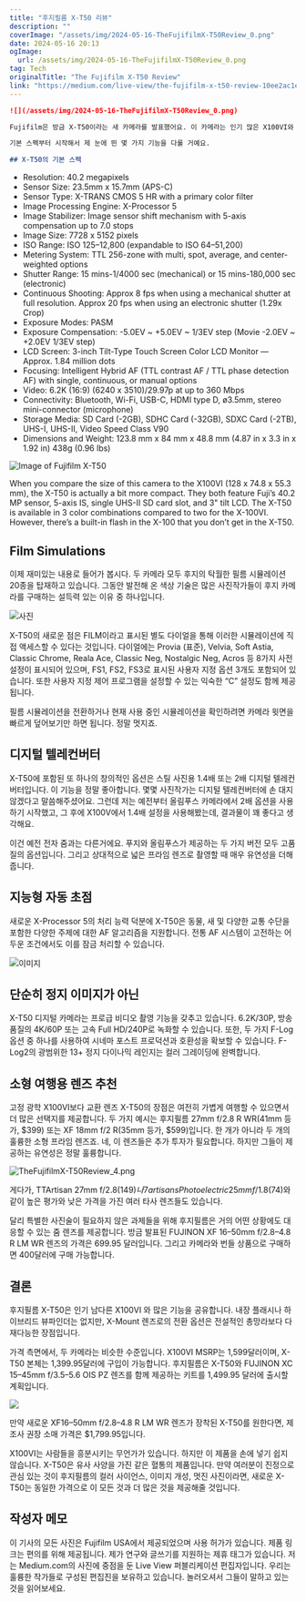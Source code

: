 ```yaml
---
title: "후지필름 X-T50 리뷰"
description: ""
coverImage: "/assets/img/2024-05-16-TheFujifilmX-T50Review_0.png"
date: 2024-05-16 20:13
ogImage: 
  url: /assets/img/2024-05-16-TheFujifilmX-T50Review_0.png
tag: Tech
originalTitle: "The Fujifilm X-T50 Review"
link: "https://medium.com/live-view/the-fujifilm-x-t50-review-10ee2ac1e792"
---
```



```markdown
![](/assets/img/2024-05-16-TheFujifilmX-T50Review_0.png)

Fujifilm은 방금 X-T50이라는 새 카메라를 발표했어요. 이 카메라는 인기 많은 X100VI와 비슷한 사양을 가지고 있는데, 크게 두 가지 차이가 있어요. 첫째, 당신은 하나의 렌즈에 얽매이지 않아도 돼요. X-T50에는 X100과 거의 같은 크기의 콤팩트 광학 렌즈를 달 수 있거나 X 마운트 카탈로그의 다른 어떤 렌즈를 사용할 수도 있어요. 그리고 둘째, 몇 달을 기다리지 않아도 X-T50을 구할 수 있을 거예요. 6월에 출시될 예정이에요.

기본 스펙부터 시작해서 제 눈에 띈 몇 가지 기능을 다룰 거예요.

## X-T50의 기본 스펙
```

<div class="content-ad"></div>

- Resolution: 40.2 megapixels
- Sensor Size: 23.5mm x 15.7mm (APS-C)
- Sensor Type: X-TRANS CMOS 5 HR with a primary color filter
- Image Processing Engine: X-Processor 5
- Image Stabilizer: Image sensor shift mechanism with 5-axis compensation up to 7.0 stops
- Image Size: 7728 x 5152 pixels
- ISO Range: ISO 125–12,800 (expandable to ISO 64–51,200)
- Metering System: TTL 256-zone with multi, spot, average, and center-weighted options
- Shutter Range: 15 mins-1/4000 sec (mechanical) or 15 mins-180,000 sec (electronic)
- Continuous Shooting: Approx 8 fps when using a mechanical shutter at full resolution. Approx 20 fps when using an electronic shutter (1.29x Crop)
- Exposure Modes: PASM
- Exposure Compensation: -5.0EV ~ +5.0EV ~ 1/3EV step (Movie -2.0EV ~ +2.0EV 1/3EV step)
- LCD Screen: 3-inch Tilt-Type Touch Screen Color LCD Monitor — Approx. 1.84 million dots
- Focusing: Intelligent Hybrid AF (TTL contrast AF / TTL phase detection AF) with single, continuous, or manual options
- Video: 6.2K (16:9) (6240 x 3510)/29.97p at up to 360 Mbps
- Connectivity: Bluetooth, Wi-Fi, USB-C, HDMI type D, ø3.5mm, stereo mini-connector (microphone)
- Storage Media: SD Card (-2GB), SDHC Card (-32GB), SDXC Card (-2TB), UHS-I, UHS-II, Video Speed Class V90
- Dimensions and Weight: 123.8 mm x 84 mm x 48.8 mm (4.87 in x 3.3 in x 1.92 in) 438g (0.96 lbs)

![Image of Fujifilm X-T50](/assets/img/2024-05-16-TheFujifilmX-T50Review_1.png)

When you compare the size of this camera to the X100VI (128 x 74.8 x 55.3 mm), the X-T50 is actually a bit more compact. They both feature Fuji’s 40.2 MP sensor, 5-axis IS, single UHS-II SD card slot, and 3" tilt LCD. The X-T50 is available in 3 color combinations compared to two for the X-100VI. However, there’s a built-in flash in the X-100 that you don’t get in the X-T50.

## Film Simulations

<div class="content-ad"></div>

이제 재미있는 내용로 들어가 봅시다. 두 카메라 모두 후지의 탁월한 필름 시뮬레이션 20종을 탑재하고 있습니다. 그동안 발전해 온 색상 기술은 많은 사진작가들이 후지 카메라를 구매하는 설득력 있는 이유 중 하나입니다. 

![사진](/assets/img/2024-05-16-TheFujifilmX-T50Review_2.png)

X-T50의 새로운 점은 FILM이라고 표시된 별도 다이얼을 통해 이러한 시뮬레이션에 직접 액세스할 수 있다는 것입니다. 다이얼에는 Provia (표준), Velvia, Soft Astia, Classic Chrome, Reala Ace, Classic Neg, Nostalgic Neg, Acros 등 8가지 사전 설정이 표시되어 있으며, FS1, FS2, FS3로 표시된 사용자 지정 옵션 3개도 포함되어 있습니다. 또한 사용자 지정 제어 프로그램을 설정할 수 있는 익숙한 “C” 설정도 함께 제공됩니다.

필름 시뮬레이션을 전환하거나 현재 사용 중인 시뮬레이션을 확인하려면 카메라 윗면을 빠르게 덮어보기만 하면 됩니다. 정말 멋지죠.

<div class="content-ad"></div>

## 디지털 텔레컨버터

X-T50에 포함된 또 하나의 창의적인 옵션은 스틸 사진용 1.4배 또는 2배 디지털 텔레컨버터입니다. 이 기능을 정말 좋아합니다. 몇몇 사진작가는 디지털 텔레컨버터에 손 대지 않겠다고 말씀해주셨어요. 그런데 저는 예전부터 올림푸스 카메라에서 2배 옵션을 사용하기 시작했고, 그 후에 X100V에서 1.4배 설정을 사용해봤는데, 결과물이 꽤 좋다고 생각해요.

이건 예전 전자 줌과는 다른거에요. 푸지와 올림푸스가 제공하는 두 가지 버전 모두 고품질의 옵션입니다. 그리고 상대적으로 넓은 프라임 렌즈로 촬영할 때 매우 유연성을 더해줍니다.

## 지능형 자동 초점

<div class="content-ad"></div>

새로운 X-Processor 5의 처리 능력 덕분에 X-T50은 동물, 새 및 다양한 교통 수단을 포함한 다양한 주제에 대한 AF 알고리즘을 지원합니다. 전통 AF 시스템이 고전하는 어두운 조건에서도 이를 잠금 처리할 수 있습니다.

![이미지](/assets/img/2024-05-16-TheFujifilmX-T50Review_3.png)

## 단순히 정지 이미지가 아닌

X-T50 디지털 카메라는 프로급 비디오 촬영 기능을 갖추고 있습니다. 6.2K/30P, 방송 품질의 4K/60P 또는 고속 Full HD/240P로 녹화할 수 있습니다. 또한, 두 가지 F-Log 옵션 중 하나를 사용하여 시네마 포스트 프로덕션과 호환성을 확보할 수 있습니다. F-Log2의 광범위한 13+ 정지 다이나믹 레인지는 컬러 그레이딩에 완벽합니다.

<div class="content-ad"></div>

## 소형 여행용 렌즈 추천

고정 광학 X100VI보다 교환 렌즈 X-T50의 장점은 여전히 가볍게 여행할 수 있으면서 더 많은 선택지를 제공합니다. 두 가지 예시는 후지필름 27mm f/2.8 R WR(41mm 등가, $399) 또는 XF 18mm f/2 R(35mm 등가, $599)입니다. 한 개가 아니라 두 개의 훌륭한 소형 프라임 렌즈죠. 네, 이 렌즈들은 추가 투자가 필요합니다. 하지만 그들이 제공하는 유연성은 정말 훌륭합니다.

![TheFujifilmX-T50Review_4.png](/assets/img/2024-05-16-TheFujifilmX-T50Review_4.png)

게다가, TTArtisan 27mm f/2.8($149)나 7artisans Photoelectric 25mm f/1.8($74)와 같이 높은 평가와 낮은 가격을 가진 여러 타사 렌즈들도 있습니다.

<div class="content-ad"></div>

달리 특별한 사진술이 필요하지 않은 과제들을 위해 후지필름은 거의 어떤 상황에도 대응할 수 있는 줌 렌즈를 제공합니다. 방금 발표된 FUJINON XF 16–50mm f/2.8–4.8 R LM WR 렌즈의 가격은 699.95 달러입니다. 그리고 카메라와 번들 상품으로 구매하면 400달러에 구매 가능합니다.

## 결론

후지필름 X-T50은 인기 남다른 X100VI 와 많은 기능을 공유합니다. 내장 플래시나 하이브리드 뷰파인더는 없지만, X-Mount 렌즈로의 전환 옵션은 전설적인 총망라보다 다재다능한 장점입니다.

가격 측면에서, 두 카메라는 비슷한 수준입니다. X100VI MSRP는 1,599달러이며, X-T50 본체는 1,399.95달러에 구입이 가능합니다. 후지필름은 X-T50와 FUJINON XC 15–45mm f/3.5–5.6 OIS PZ 렌즈를 함께 제공하는 키트를 1,499.95 달러에 출시할 계획입니다.

<div class="content-ad"></div>

<img src="/assets/img/2024-05-16-TheFujifilmX-T50Review_5.png" />

만약 새로운 XF16–50mm f/2.8–4.8 R LM WR 렌즈가 장착된 X-T50를 원한다면, 제조사 권장 소매 가격은 $1,799.95입니다.

X100VI는 사람들을 흥분시키는 무언가가 있습니다. 하지만 이 제품을 손에 넣기 쉽지 않습니다. X-T50은 유사 사양을 가진 같은 혈통의 제품입니다. 만약 여러분이 진정으로 관심 있는 것이 후지필름의 컬러 사이언스, 이미지 개성, 멋진 사진이라면, 새로운 X-T50는 동일한 가격으로 이 모든 것과 더 많은 것을 제공해줄 것입니다.

## 작성자 메모

<div class="content-ad"></div>

이 기사의 모든 사진은 Fujifilm USA에서 제공되었으며 사용 허가가 있습니다.
제품 링크는 편의를 위해 제공됩니다. 제가 연구와 글쓰기를 지원하는 제휴 태그가 있습니다.
저는 Medium.com의 사진에 중점을 둔 Live View 퍼블리케이션 편집자입니다. 우리는 훌륭한 작가들로 구성된 편집진을 보유하고 있습니다. 놀러오셔서 그들이 말하고 있는 것을 읽어보세요.